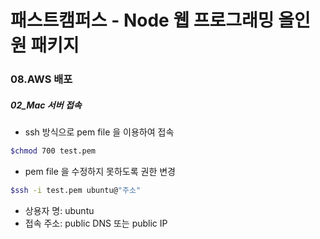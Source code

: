# 패스트캠퍼스 - Node 웹 프로그래밍 올인원 패키지

### 08.AWS 배포

##### 02_Mac 서버 접속

* ssh 방식으로 pem file 을 이용하여 접속



```bash
$chmod 700 test.pem
```

* pem file 을 수정하지 못하도록 권한 변경



```bash
$ssh -i test.pem ubuntu@"주소"
```

* 상용자 명: ubuntu
* 접속 주소: public DNS 또는 public IP

